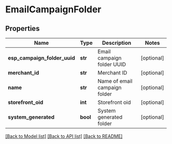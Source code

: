 # EmailCampaignFolder

## Properties
Name | Type | Description | Notes
------------ | ------------- | ------------- | -------------
**esp_campaign_folder_uuid** | **str** | Email campaign folder UUID | [optional] 
**merchant_id** | **str** | Merchant ID | [optional] 
**name** | **str** | Name of email campaign folder | [optional] 
**storefront_oid** | **int** | Storefront oid | [optional] 
**system_generated** | **bool** | System generated folder | [optional] 

[[Back to Model list]](../README.md#documentation-for-models) [[Back to API list]](../README.md#documentation-for-api-endpoints) [[Back to README]](../README.md)


